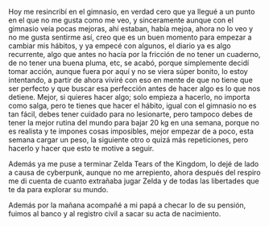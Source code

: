 Hoy me resincribí en el gimnasio, en verdad cero que ya llegué a un punto en el que no me gusta como me veo, y sinceramente aunque con el gimnasio veía pocas mejoras, ahí estaban, había mejoa, ahora no lo veo y no me gusta sentirme así, creo que es un buen momento para empezar a cambiar mis hábitos, y ya empecé con algunos, el diario ya es algo recurrente, algo que antes no hacía por la fricción de no tener un cuaderno, de no tener una buena pluma, etc, se acabó, porque simplemente decidí tomar acción, aunque fuera por aquí y no se viera súper bonito, lo estoy intentando, a partir de ahora viviré con eso en mente de que no tiene que ser perfecto y que buscar esa perfección antes de hacer algo es lo que nos detiene.
Mejor, si quieres hacer algo; solo empieza a hacerlo, no importa como salga, pero te tienes que hacer el hábito, igual con el gimnasio no es tan fácil, debes tener cuidado para no lesionarte, pero tampoco debes de tener la mejor rutina del mundo para bajar 20 kg en una semana, porque no es realista y te impones cosas imposibles, mejor empezar de a poco, esta semana cargar un peso, la siguiente otro o quizá más repeticiones, pero hacerlo y hacer que esto te motive a seguir.

Además ya me puse a terminar Zelda Tears of the Kingdom, lo dejé de lado a causa de cyberpunk, aunque no me arrepiento, ahora después del respiro me di cuenta de cuanto extrañaba jugar Zelda y de todas las libertades que te da para explorar su mundo.

Además por la mañana acompañé a mi papá a checar lo de su pensión, fuimos al banco y al registro civil a sacar su acta de nacimiento.
